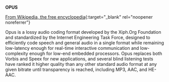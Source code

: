 <!-- markdownlint-disable MD041-->
**OPUS**<br>

[From Wikipedia, the free encyclopedia](<https://en.wikipedia.org/wiki/Opus_(audio_format)>){:target="\_blank" rel="noopener noreferrer"}

Opus is a lossy audio coding format developed by the Xiph.Org Foundation and standardized by the Internet Engineering Task Force, designed to efficiently code speech and general audio in a single format while remaining low-latency enough for real-time interactive communication and low-complexity enough for low-end embedded processors. Opus replaces both Vorbis and Speex for new applications, and several blind listening tests have ranked it higher quality than any other standard audio format at any given bitrate until transparency is reached, including MP3, AAC, and HE-AAC.
<!-- markdownlint-enable MD041-->
